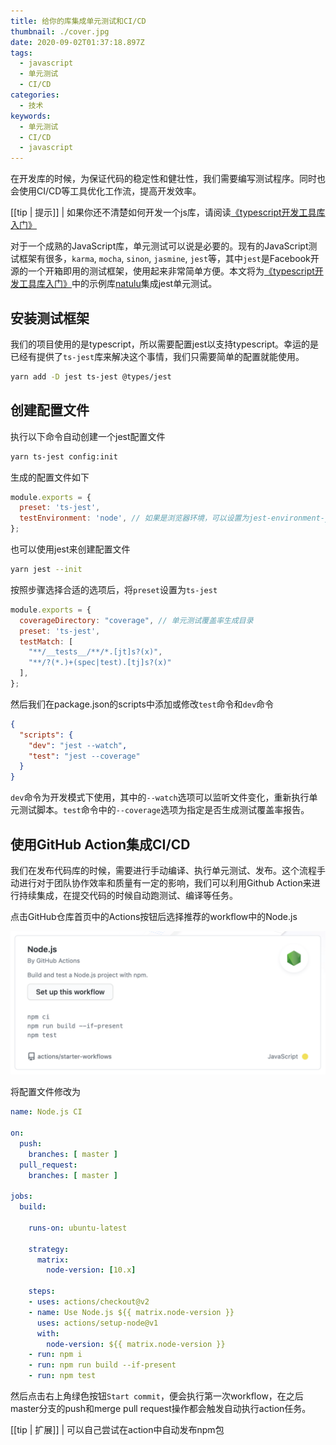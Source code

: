 ```yaml
---
title: 给你的库集成单元测试和CI/CD
thumbnail: ./cover.jpg
date: 2020-09-02T01:37:18.897Z
tags:
  - javascript
  - 单元测试
  - CI/CD
categories:
  - 技术
keywords:
  - 单元测试
  - CI/CD
  - javascript
---
```


在开发库的时候，为保证代码的稳定性和健壮性，我们需要编写测试程序。同时也会使用CI/CD等工具优化工作流，提高开发效率。
<!-- more -->

[[tip | 提示]]
| 如果你还不清楚如何开发一个js库，请阅读[《typescript开发工具库入门》](/develop-a-library-based-typescript/)

对于一个成熟的JavaScript库，单元测试可以说是必要的。现有的JavaScript测试框架有很多，`karma`, `mocha`, `sinon`, `jasmine`, `jest`等，其中`jest`是Facebook开源的一个开箱即用的测试框架，使用起来非常简单方便。本文将为[《typescript开发工具库入门》](/develop-a-library-based-typescript/)中的示例库[natulu](https://github.com/YES-Lee/natulu)集成jest单元测试。

## 安装测试框架

我们的项目使用的是typescript，所以需要配置jest以支持typescript。幸运的是已经有提供了`ts-jest`库来解决这个事情，我们只需要简单的配置就能使用。

```bash
yarn add -D jest ts-jest @types/jest
```

## 创建配置文件

执行以下命令自动创建一个jest配置文件

```bash
yarn ts-jest config:init
```

生成的配置文件如下

```javascript
module.exports = {
  preset: 'ts-jest',
  testEnvironment: 'node', // 如果是浏览器环境，可以设置为jest-environment-jsdom或删除该配置项
};
```

也可以使用jest来创建配置文件

```bash
yarn jest --init
```

按照步骤选择合适的选项后，将`preset`设置为`ts-jest`

```javascript
module.exports = {
  coverageDirectory: "coverage", // 单元测试覆盖率生成目录
  preset: 'ts-jest',
  testMatch: [
    "**/__tests__/**/*.[jt]s?(x)",
    "**/?(*.)+(spec|test).[tj]s?(x)"
  ],
};
```

然后我们在package.json的scripts中添加或修改`test`命令和`dev`命令

```json
{
  "scripts": {
    "dev": "jest --watch",
    "test": "jest --coverage"
  }
}
```

`dev`命令为开发模式下使用，其中的`--watch`选项可以监听文件变化，重新执行单元测试脚本。`test`命令中的`--coverage`选项为指定是否生成测试覆盖率报告。

## 使用GitHub Action集成CI/CD

我们在发布代码库的时候，需要进行手动编译、执行单元测试、发布。这个流程手动进行对于团队协作效率和质量有一定的影响，我们可以利用Github Action来进行持续集成，在提交代码的时候自动跑测试、编译等任务。

点击GitHub仓库首页中的Actions按钮后选择推荐的workflow中的Node.js

![Suggested Workflow](./workflow-1.png)

将配置文件修改为

```yml
name: Node.js CI

on:
  push:
    branches: [ master ]
  pull_request:
    branches: [ master ]

jobs:
  build:

    runs-on: ubuntu-latest

    strategy:
      matrix:
        node-version: [10.x]

    steps:
    - uses: actions/checkout@v2
    - name: Use Node.js ${{ matrix.node-version }}
      uses: actions/setup-node@v1
      with:
        node-version: ${{ matrix.node-version }}
    - run: npm i
    - run: npm run build --if-present
    - run: npm test
```

然后点击右上角绿色按钮`Start commit`，便会执行第一次workflow，在之后master分支的push和merge pull request操作都会触发自动执行action任务。

[[tip | 扩展]]
| 可以自己尝试在action中自动发布npm包
